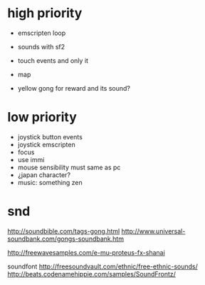 # high priority

* emscripten loop
* sounds with sf2
* touch events and only it
* map

* yellow gong for reward and its sound?

# low priority

* joystick button events
* joystick emscripten
* focus
* use immi
* mouse sensibility must same as pc
* ¿japan character?
* music: something zen

# snd

http://soundbible.com/tags-gong.html
http://www.universal-soundbank.com/gongs-soundbank.htm

http://freewavesamples.com/e-mu-proteus-fx-shanai

soundfont
http://freesoundvault.com/ethnic/free-ethnic-sounds/
http://beats.codenamehippie.com/samples/SoundFrontz/
